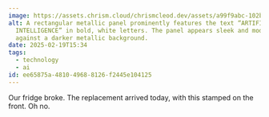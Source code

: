 ```yaml
---
image: https://assets.chrism.cloud/chrismcleod.dev/assets/a99f9abc-102b-4899-9122-6d3c21b99d83.jpg
alt: A rectangular metallic panel prominently features the text “ARTIFICIAL
  INTELLIGENCE” in bold, white letters. The panel appears sleek and modern, set
  against a darker metallic background.
date: 2025-02-19T15:34
tags:
  - technology
  - ai
id: ee65875a-4810-4968-8126-f2445e104125
---
```


Our fridge broke. The replacement arrived today, with this stamped on the front. Oh no.
